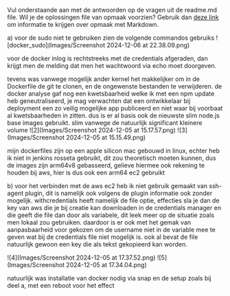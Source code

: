 Vul onderstaande aan met de antwoorden op de vragen uit de readme.md file. Wil je de oplossingen file van opmaak voorzien? Gebruik dan [deze link](https://github.com/adam-p/markdown-here/wiki/Markdown-Cheatsheet) om informatie te krijgen over
opmaak met Markdown.

a) voor de sudo niet te gebruiken zien de volgende commandos gebruiks
![docker_sudo](Images/Screenshot 2024-12-06 at 22.38.09.png)

voor de docker inlog is rechtstreeks met de credentials afgeraden, dan krijgt men de melding dat men het wachtwoord via echo moet doorgeven.

tevens was vanwege mogelijk ander kernel het makkelijker om in de Dockerfile de git te clonen, en de ongewenste bestanden te verwijderen. de docker analyse gaf nog een kwetsbaarheid welke ik met een npm update heb geneutraliseerd, je mag verwachten dat een ontwikkelaar bij deployment een zo veilig mogelijke app publiceerd en niet waar bij voorbaat al kwetsbaarheden in zitten. dus is er al basis ook de nieuwste slim node.js base images gebruikt. slim vanwege de natuurlijk significant kleinere volume
![2](Images/Screenshot 2024-12-05 at 15.17.57.png)
![3](Images/Screenshot 2024-12-05 at 15.15.49.png)

mijn dockerfiles zijn op een apple silicon mac gebouwd in linux, echter heb ik niet in jenkins rosseta gebruikt, dit zou theoretisch moeten kunnen, dus de images zijn arm64v8 gebasseerd, gelieve hiermee ook rekening te houden bij aws, hier is dus ook een arm64 ec2 gebruikt

b) voor het verbinden met de aws ec2 heb ik niet gebruik gemaakt van ssh-agent plugin, dit is namelijk ook volgens de plugin informatie ook zonder mogelijk. withcredentials heeft namelijk de file optie, effecties sla je dan de key van aws die je bij creatie kan downloaden in de credentials manager en die geeft die file dan door als variabele, dit leek meer op de situatie zoals men lokaal zou gebruiken. daardoor is er ook met het gemak van aanpasbaarheid voor gekozen om de username niet in de variable mee te geven wat bij de credentials file niet mogelijk is. ook al bevat de file natuurlijk gewoon een key die als tekst gekopieerd kan worden.

![4](Images/Screenshot 2024-12-05 at 17.37.52.png)
![5](Images/Screenshot 2024-12-05 at 17.34.04.png)

natuurlijk was installatie van docker nodig via snap
en de setup zoals bij deel a, met een reboot voor het effect

